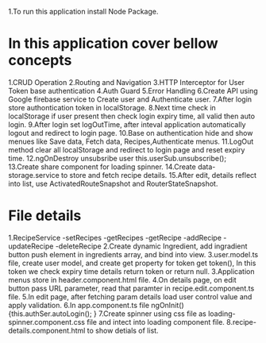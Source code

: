 1.To run this application install Node Package.

In this application cover bellow concepts
=========================================
1.CRUD Operation
2.Routing and Navigation
3.HTTP Interceptor for User Token base authentication
4.Auth Guard
5.Error Handling
6.Create API using Google firebase service to Create user and Authenticate user.
7.After login store authontication token in localStorage.
8.Next time check in localStorage if user present then check login expiry time, all valid then auto login.
9.After login set logOutTime, after inteval application automatically logout and redirect to login page.
10.Base on authentication hide and show menues like Save data, Fetch data, Recipes,Authenticate menus.
11.LogOut method clear all localStorage and redirect to login page and reset expiry time.
12.ngOnDestroy unsubsribe user this.userSub.unsubscribe();
13.Create share component for loading spinner.
14.Create data-storage.service to store and fetch recipe details.
15.After edit, details reflect into list, use ActivatedRouteSnapshot and RouterStateSnapshot.

File details
============
1.RecipeService
    -setRecipes
    -getRecipes
    -getRecipe
    -addRecipe
    -updateRecipe
    -deleteRecipe
2.Create dynamic Ingredient, add ingradient button push element in ingredients array, and bind into view.
3.user.model.ts file, create user model, and create get property for token get token(), In this token we check expiry time details         return token or return  null.
3.Application menus store in header.component.html file.
4.On details page, on edit button pass URL parameter, read that paramter in recipe.edit.component.ts file.
5.In edit page, after fetching param details load user control value and apply validation. 
6.In app.component.ts file ngOnInit() {this.authSer.autoLogin(); }
7.Create spinner using css file as loading-spinner.component.css file and intect into loading component file.
8.recipe-details.component.html to show detials of list.
